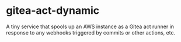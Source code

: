 # gitea-act-dynamic

A tiny service that spools up an AWS instance as a Gitea act runner in response to any webhooks triggered by commits or other actions, etc.